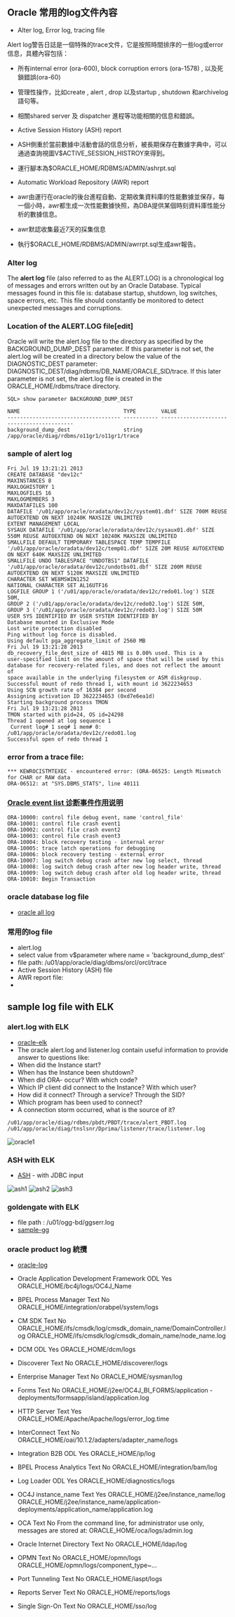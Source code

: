 ## Oracle 常用的log文件內容

- Alter log, Error log, tracing file

 Alert log警告日誌是一個特殊的trace文件，它是按照時間排序的一些log或error信息，具體內容包括：
 - 所有internal error (ora-600), block corruption errors (ora-1578) , 以及死鎖錯誤(ora-60)
 - 管理性操作，比如create , alert , drop 以及startup , shutdown 和archivelog 語句等。
 - 相關shared server 及 dispatcher 進程等功能相關的信息和錯誤。

- Active Session History (ASH) report
 - ASH側重於當前數據中活動會話的信息分析，被長期保存在數據字典中，可以通過查詢視圖V$ACTIVE_SESSION_HISTROY來得到。
 - 運行腳本為$ORACLE_HOME/RDBMS/ADMIN/ashrpt.sql

- Automatic Workload Repository (AWR) report
 - awr由運行在oracle的後台進程自動、定期收集資料庫的性能數據並保存，每一個小時，awr都生成一次性能數據快照，為DBA提供某個時刻資料庫性能分析的數據信息。
 - awr默認收集最近7天的採集信息
 - 執行$ORACLE_HOME/RDBMS/ADMIN/awrrpt.sql生成awr報告。

### Alter log

The **alert log** file (also referred to as the ALERT.LOG) is a chronological log of messages and errors written out by an Oracle Database. Typical messages found in this file is: database startup, shutdown, log switches, space errors, etc. This file should constantly be monitored to detect unexpected messages and corruptions.

### Location of the ALERT.LOG file[edit]

Oracle will write the alert.log file to the directory as specified by the BACKGROUND_DUMP_DEST parameter. If this parameter is not set, the alert.log will be created in a directory below the value of the DIAGNOSTIC_DEST parameter: DIAGNOSTIC_DEST/diag/rdbms/DB_NAME/ORACLE_SID/trace. If this later parameter is not set, the alert.log file is created in the ORACLE_HOME/rdbms/trace directory.
```
SQL> show parameter BACKGROUND_DUMP_DEST

NAME                                 TYPE        VALUE
------------------------------------ ----------- ------------------------------------------
background_dump_dest                 string      /app/oracle/diag/rdbms/o11gr1/o11gr1/trace
```

### sample of alert log

```
Fri Jul 19 13:21:21 2013
CREATE DATABASE "dev12c"
MAXINSTANCES 8
MAXLOGHISTORY 1
MAXLOGFILES 16
MAXLOGMEMBERS 3
MAXDATAFILES 100
DATAFILE '/u01/app/oracle/oradata/dev12c/system01.dbf' SIZE 700M REUSE AUTOEXTEND ON NEXT 10240K MAXSIZE UNLIMITED
EXTENT MANAGEMENT LOCAL
SYSAUX DATAFILE '/u01/app/oracle/oradata/dev12c/sysaux01.dbf' SIZE 550M REUSE AUTOEXTEND ON NEXT 10240K MAXSIZE UNLIMITED
SMALLFILE DEFAULT TEMPORARY TABLESPACE TEMP TEMPFILE '/u01/app/oracle/oradata/dev12c/temp01.dbf' SIZE 20M REUSE AUTOEXTEND ON NEXT 640K MAXSIZE UNLIMITED
SMALLFILE UNDO TABLESPACE "UNDOTBS1" DATAFILE '/u01/app/oracle/oradata/dev12c/undotbs01.dbf' SIZE 200M REUSE AUTOEXTEND ON NEXT 5120K MAXSIZE UNLIMITED
CHARACTER SET WE8MSWIN1252
NATIONAL CHARACTER SET AL16UTF16
LOGFILE GROUP 1 ('/u01/app/oracle/oradata/dev12c/redo01.log') SIZE 50M,
GROUP 2 ('/u01/app/oracle/oradata/dev12c/redo02.log') SIZE 50M,
GROUP 3 ('/u01/app/oracle/oradata/dev12c/redo03.log') SIZE 50M
USER SYS IDENTIFIED BY USER SYSTEM IDENTIFIED BY
Database mounted in Exclusive Mode
Lost write protection disabled
Ping without log force is disabled.
Using default pga_aggregate_limit of 2560 MB
Fri Jul 19 13:21:28 2013
db_recovery_file_dest_size of 4815 MB is 0.00% used. This is a
user-specified limit on the amount of space that will be used by this
database for recovery-related files, and does not reflect the amount of
space available in the underlying filesystem or ASM diskgroup.
Successful mount of redo thread 1, with mount id 3622234653
Using SCN growth rate of 16384 per second
Assigning activation ID 3622234653 (0xd7e6ea1d)
Starting background process TMON
Fri Jul 19 13:21:28 2013
TMON started with pid=24, OS id=24298
Thread 1 opened at log sequence 1
 Current log# 1 seq# 1 mem# 0: /u01/app/oracle/oradata/dev12c/redo01.log
Successful open of redo thread 1
```


### error from a trace file:

```
*** KEWROCISTMTEXEC - encountered error: (ORA-06525: Length Mismatch for CHAR or RAW data
ORA-06512: at "SYS.DBMS_STATS", line 40111
```


### [Oracle event list 诊断事件作用说明](http://www.dataunload.net/?/article/13)

```
ORA-10000: control file debug event, name 'control_file'                       
ORA-10001: control file crash event1                                           
ORA-10002: control file crash event2                                           
ORA-10003: control file crash event3                                           
ORA-10004: block recovery testing - internal error                             
ORA-10005: trace latch operations for debugging                                
ORA-10006: block recovery testing - external error                             
ORA-10007: log switch debug crash after new log select, thread                 
ORA-10008: log switch debug crash after new log header write, thread           
ORA-10009: log switch debug crash after old log header write, thread           
ORA-10010: Begin Transaction                                                   
```






### oracle database log file
- [oracle all log](https://docs.oracle.com/cd/E18440_01/doc.111/e21484/logs_and_directories.htm#OPCRG169)


### 常用的log file
- alert.log
 - select value from v$parameter where name = 'background_dump_dest'
 - file path: /u01/app/oracle/diag/dbms/orcl/orcl/trace
- Active Session History (ASH) file 
- AWR report file:
 - 


## sample log file with ELK

### alert.log with ELK
- [oracle-elk](https://bdrouvot.wordpress.com/2016/03/26/push-the-oracle-alert-log-and-listener-log-into-elasticsearch-and-analyzevisualize-their-content-with-kibana/)
- The oracle alert.log and listener.log contain useful information to provide answer to questions like:
 - When did the Instance start?
 - When has the Instance been shutdown?
 - When did ORA- occur? With which code?
 - Which IP client did connect to the Instance? With which user?
 - How did it connect? Through a service? Through the SID?
 - Which program has been used to connect?
 - A connection storm occurred, what is the source of it?

```
/u01/app/oracle/diag/rdbms/pbdt/PBDT/trace/alert_PBDT.log
/u01/app/oracle/diag/tnslsnr/Dprima/listener/trace/listener.log
```

![oracle1](https://bdrouvot.files.wordpress.com/2016/03/kibana_example.png?w=1280&h=676)

### ASH with ELK
- [ASH](https://www.elastic.co/blog/visualising-oracle-performance-data-with-the-elastic-stack) - with JDBC input

 ![ash1](https://www.elastic.co/assets/blt4fe75af2c5869737/kibana-visualization-cutomization-2.png)
 ![ash2](https://www.elastic.co/assets/blt9d351eced68fb2a6/kibana-split-chart.png)
 ![ash3](https://www.elastic.co/assets/blt4e86578e7326d4c6/kibana-dashboard-hovering.png)


### goldengate with ELK
- file path : /u01/ogg-bd/ggserr.log
- [sample-gg](http://rmoff.net/2016/04/14/streaming-data-through-oracle-goldengate-to-elasticsearch/)







### oracle product log 統攬
- [oracle-log](https://docs.oracle.com/cd/B14099_19/core.1012/b13995/log.htm)

 -  Oracle Application Development Framework ODL Yes ORACLE_HOME/bc4j/logs/OC4J_Name
 - BPEL Process Manager Text No ORACLE_HOME/integration/orabpel/system/logs
 - CM SDK Text No ORACLE_HOME/ifs/cmsdk/log/cmsdk_domain_name/DomainController.log ORACLE_HOME/ifs/cmsdk/log/cmsdk_domain_name/node_name.log 
 - DCM ODL Yes ORACLE_HOME/dcm/logs
 - Discoverer Text No ORACLE_HOME/discoverer/logs
 - Enterprise Manager Text No ORACLE_HOME/sysman/log
 - Forms Text No ORACLE_HOME/j2ee/OC4J_BI_FORMS/application -deployments/formsapp/island/application.log
 - HTTP Server Text Yes ORACLE_HOME/Apache/Apache/logs/error_log.time
 - InterConnect Text No ORACLE_HOME/oai/10.1.2/adapters/adapter_name/logs
 - Integration B2B ODL Yes ORACLE_HOME/ip/log
 - BPEL Process Analytics Text No ORACLE_HOME/integration/bam/log
 - Log Loader ODL Yes ORACLE_HOME/diagnostics/logs
 - OC4J instance_name Text Yes ORACLE_HOME/j2ee/instance_name/log
ORACLE_HOME/j2ee/instance_name/application-deployments/application_name/application.log 
 - OCA Text No From the command line, for administrator use only, messages are stored at: ORACLE_HOME/oca/logs/admin.log
 - Oracle Internet Directory Text No ORACLE_HOME/ldap/log
 - OPMN Text No ORACLE_HOME/opmn/logs ORACLE_HOME/opmn/logs/component_type~...
 - Port Tunneling Text No ORACLE_HOME/iaspt/logs
 - Reports Server Text No ORACLE_HOME/reports/logs
 - Single Sign-On Text No ORACLE_HOME/sso/log

